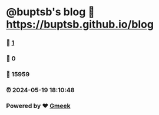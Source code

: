 # @buptsb's blog :link: https://buptsb.github.io/blog 
### :page_facing_up: [1](https://buptsb.github.io/blog/tag.html) 
### :speech_balloon: 0 
### :hibiscus: 15959 
### :alarm_clock: 2024-05-19 18:10:48 
### Powered by :heart: [Gmeek](https://github.com/Meekdai/Gmeek)
